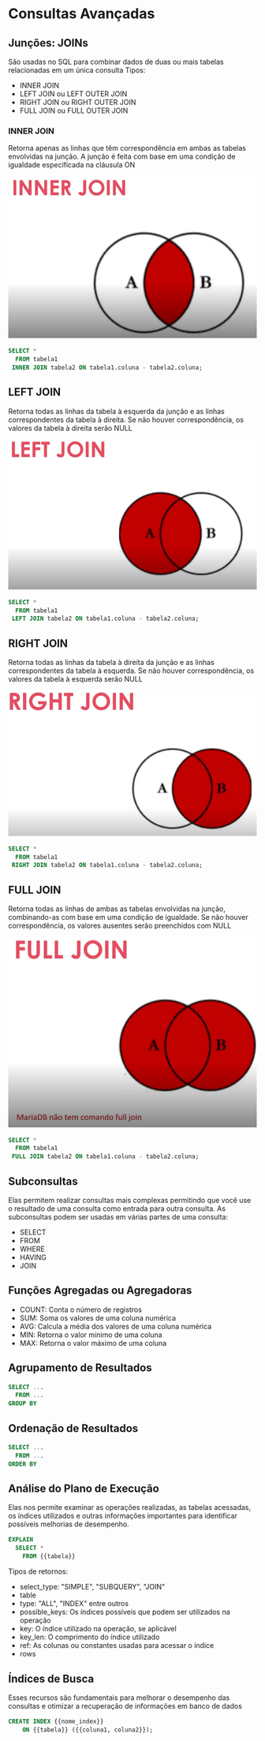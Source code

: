# Consultas Avançadas

## Junções: JOINs
São usadas no SQL para combinar dados de duas ou mais tabelas relacionadas em um única consulta
Tipos:
* INNER JOIN
* LEFT JOIN ou LEFT OUTER JOIN
* RIGHT JOIN ou RIGHT OUTER JOIN
* FULL JOIN ou FULL OUTER JOIN

### INNER JOIN
Retorna apenas as linhas que têm correspondência em ambas as tabelas envolvidas na junção. A junção é feita com base
em uma condição de igualdade especificada na cláusula ON

![INNER JOIN](representa_inner_join.png)

```sql
SELECT * 
  FROM tabela1
 INNER JOIN tabela2 ON tabela1.coluna - tabela2.coluna;
```

## LEFT JOIN
Retorna todas as linhas da tabela à esquerda da junção e as linhas correspondentes da tabela à direita. Se não houver
correspondência, os valores da tabela à direita serão NULL

![LEFT JOIN](representa_left_join.png)

```sql
SELECT * 
  FROM tabela1
 LEFT JOIN tabela2 ON tabela1.coluna - tabela2.coluna;
```

## RIGHT JOIN
Retorna todas as linhas da tabela à direita da junção e as linhas correspondentes da tabela à esquerda. Se não houver
correspondência, os valores da tabela à esquerda serão NULL

![RIGHT JOIN](representa_right_join.png)


```sql
SELECT * 
  FROM tabela1
 RIGHT JOIN tabela2 ON tabela1.coluna - tabela2.coluna;
```
## FULL JOIN
Retorna todas as linhas de ambas as tabelas envolvidas na junção, combinando-as com base em uma condição de igualdade.
Se não houver correspondência, os valores ausentes serão preenchidos com NULL

![FULL JOIN](representa_full_join.png)

```sql
SELECT * 
  FROM tabela1
 FULL JOIN tabela2 ON tabela1.coluna - tabela2.coluna;
```

## Subconsultas
Elas permitem realizar consultas mais complexas permitindo que você use o resultado de uma consulta como entrada para
outra consulta.
As subconsultas podem ser usadas em várias partes de uma consulta:
* SELECT
* FROM
* WHERE
* HAVING
* JOIN

## Funções Agregadas ou Agregadoras
* COUNT: Conta o número de registros
* SUM: Soma os valores de uma coluna numérica
* AVG: Calcula a média dos valores de uma coluna numérica
* MIN: Retorna o valor mínimo de uma coluna
* MAX: Retorna o valor máximo de uma coluna

## Agrupamento de Resultados
```sql
SELECT ...
  FROM ...
GROUP BY
```

## Ordenação de Resultados
```sql
SELECT ...
  FROM ...
ORDER BY
```

## Análise do Plano de Execução
Elas nos permite examinar as operações realizadas, as tabelas acessadas, os índices utilizados e outras informações
importantes para identificar  possíveis melhorias de desempenho.

```sql
EXPLAIN
  SELECT *
    FROM {{tabela}}
```
Tipos de retornos:
* select_type: "SIMPLE", "SUBQUERY", "JOIN"
* table
* type: "ALL", "INDEX" entre outros
* possible_keys: Os índices possíveis que podem ser utilizados na operação
* key: O índice utilizado na operação, se aplicável
* key_len: O comprimento do índice utilizado
* ref: As colunas ou constantes usadas para acessar o índice
* rows

## Índices de Busca
Esses recursos são fundamentais para melhorar o desempenho das consultas e otimizar a recuperação de informações em
banco de dados

```sql
CREATE INDEX {{nome_index}}
    ON {{tabela}} ({{coluna1, coluna2}});
```